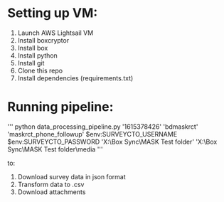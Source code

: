# Setting up VM:

1. Launch AWS Lightsail VM
2. Install boxcryptor
3. Install box
4. Install python
5. Install git
6. Clone this repo
7. Install dependencies (requirements.txt)

# Running pipeline:

'''
python data_processing_pipeline.py '1615378426' 'bdmaskrct' 'maskrct_phone_followup' $env:SURVEYCTO_USERNAME $env:SURVEYCTO_PASSWORD 'X:\\Box Sync\\MASK Test folder' 'X:\\Box Sync\\MASK Test folder\\media
'''

to:

1. Download survey data in json format
2. Transform data to .csv
3. Download attachments
